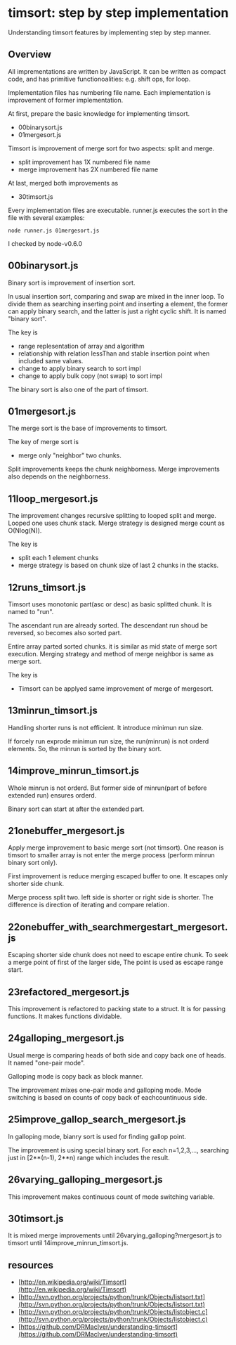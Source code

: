 # timsort: step by step implementation

Understanding timsort features by implementing step by step manner.

## Overview

All imprementations are written by JavaScript.
It can be written as compact code, 
and has primitive functionoalities: e.g. shift ops, for loop.

Implementation files has numbering file name.
Each implementation is improvement of former implementation.

At first, prepare the basic knowledge for implementing timsort.

- 00binarysort.js
- 01mergesort.js

Timsort is improvement of merge sort for two aspects: split and merge.

- split improvement has 1X numbered file name
- merge improvement has 2X numbered file name

At last, merged both improvements as

- 30timsort.js

Every implementation files are executable.
runner.js executes the sort in the file with several examples:

    node runner.js 01mergesort.js

I checked by node-v0.6.0

## 00binarysort.js

Binary sort is improvement of insertion sort.

In usual insertion sort, comparing and swap are mixed in the inner loop.
To divide them as searching inserting point and inserting a element,
the former can apply binary search,
and the latter is just a right cyclic shift.
It is named "binary sort".

The key is

- range replesentation of array and algorithm
- relationship with relation lessThan and stable insertion point 
  when included same values.
- change to apply binary search to sort impl
- change to apply bulk copy (not swap) to sort impl

The binary sort is also one of the part of timsort.

## 01mergesort.js

The merge sort is the base of improvements to timsort.

The key of merge sort is

- merge only "neighbor" two chunks.

Split improvements keeps the chunk neighborness.
Merge improvements also depends on the neighborness.

## 11loop_mergesort.js

The improvement changes recursive splitting to looped split and merge.
Looped one uses chunk stack.
Merge strategy is designed merge count as O(Nlog(N)).

The key is

- split each 1 element chunks
- merge strategy is based on chunk size of last 2 chunks in the stacks.

## 12runs_timsort.js

Timsort uses monotonic part(asc or desc) as basic splitted chunk.
It is named to "run".

The ascendant run are already sorted.
The descendant run shoud be reversed, so becomes also sorted part.

Entire array parted sorted chunks.
it is similar as mid state of merge sort execution.
Merging strategy and method of merge neighbor is same as merge sort.

The key is

- Timsort can be applyed same improvement of merge of mergesort.

## 13minrun_timsort.js

Handling shorter runs is not efficient.
It introduce minimun run size.

If forcely run exprode minimun run size, 
the run(minrun) is not orderd elements.
So, the minrun is sorted by the binary sort.

## 14improve_minrun_timsort.js

Whole minrun is not orderd.
But former side of minrun(part of before extended run) ensures orderd.

Binary sort can start at after the extended part.

## 21onebuffer_mergesort.js

Apply merge improvement to basic merge sort (not timsort).
One reason is timsort to smaller array is not enter the merge process
(perform minrun binary sort only).

First improvement is reduce merging escaped buffer to one.
It escapes only shorter side chunk.

Merge process split two. left side is shorter or right side is shorter.
The difference is direction of iterating and compare relation.

## 22onebuffer_with_searchmergestart_mergesort.js

Escaping shorter side chunk does not need to escape entire chunk.
To seek a merge point of first of the larger side,
The point is used as escape range start.

## 23refactored_mergesort.js

This improvement is refactored to packing state to a struct.
It is for passing functions.
It makes functions dividable.

## 24galloping_mergesort.js

Usual merge is comparing heads of both side and copy back one of heads.
It named "one-pair mode".

Galloping mode is copy back as block manner.

The improvement mixes one-pair mode and galloping mode.
Mode switching is based on counts of copy back of eachcountinuous side.

## 25improve_gallop_search_mergesort.js

In galloping mode, bianry sort is used for finding gallop point.

The improvement is using special binary sort.
For each n=1,2,3,..., 
searching  just in [2**(n-1), 2**n) range which includes the result.

## 26varying_galloping_mergesort.js

This improvement makes continuous count of mode switching variable.

## 30timsort.js

It is mixed merge improvements until 26varying_galloping?mergesort.js 
to timsort until 14improve_minrun_timsort.js.

## resources

- [http://en.wikipedia.org/wiki/Timsort](http://en.wikipedia.org/wiki/Timsort)
- [http://svn.python.org/projects/python/trunk/Objects/listsort.txt](http://svn.python.org/projects/python/trunk/Objects/listsort.txt)
- [http://svn.python.org/projects/python/trunk/Objects/listobject.c](http://svn.python.org/projects/python/trunk/Objects/listobject.c)
- [https://github.com/DRMacIver/understanding-timsort](https://github.com/DRMacIver/understanding-timsort)
